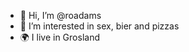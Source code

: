- 👋 Hi, I’m @roadams
- 👀 I’m interested in sex, bier and pizzas
- 🌍 I live in Grosland

<!---
roadams/roadams is a ✨ special ✨ repository because its `README.md` (this file) appears on your GitHub profile.
You can click the Preview link to take a look at your changes.
--->
